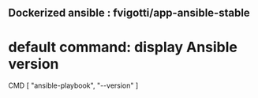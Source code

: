 Dockerized ansible : fvigotti/app-ansible-stable 
---


# default command: display Ansible version
CMD [ "ansible-playbook", "--version" ]


 

